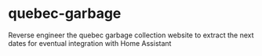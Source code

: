 # quebec-garbage
Reverse engineer the quebec garbage collection website to extract the next dates for eventual integration with Home Assistant
